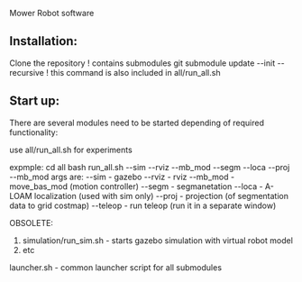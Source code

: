 Mower Robot software

Installation:
-----------------------
Clone the repository
! contains submodules
git submodule update --init --recursive
! this command is also included in all/run_all.sh

Start up:
-----------------------
There are several modules need to be started depending of required functionality:

use all/run_all.sh for experiments

expmple:
cd all
bash run_all.sh --sim --rviz --mb_mod --segm --loca --proj --mb_mod
args are:
--sim   - gazebo
--rviz  - rviz
--mb_mod - move_bas_mod (motion controller)
--segm  - segmanetation
--loca  - A-LOAM localization (used with sim only)
--proj  - projection (of segmentation data to grid costmap)
--teleop - run teleop (run it in a separate window)

OBSOLETE: 
1. simulation/run_sim.sh  - starts gazebo simulation with virtual robot model
2. etc

launcher.sh - common launcher script for all submodules

